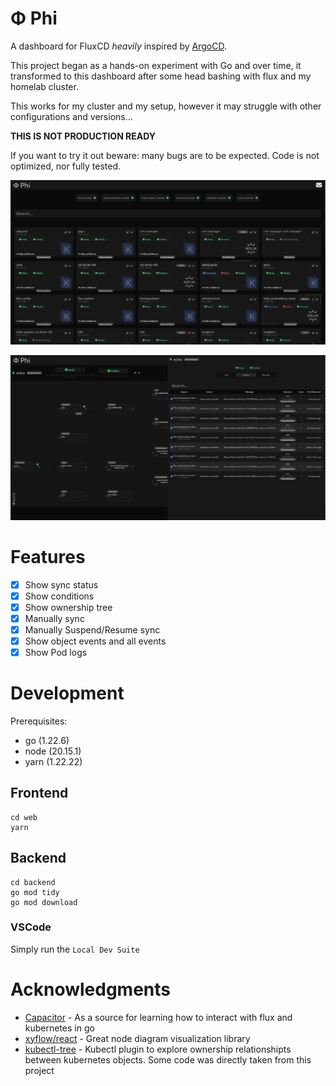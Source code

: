 # Φ Phi

A dashboard for FluxCD _heavily_ inspired by [ArgoCD](https://argoproj.github.io/cd/).


This project began as a hands-on experiment with Go and over time, it transformed to this dashboard after some head bashing with flux and my homelab cluster.

This works for my cluster and my setup, however it may struggle with other configurations and versions...


__THIS IS NOT PRODUCTION READY__

If you want to try it out beware: many bugs are to be expected.
Code is not optimized, nor fully tested.


![img](./docs/dashboard.png)

![img](./docs/tree.png)

# Features
- [x] Show sync status
- [x] Show conditions
- [x] Show ownership tree
- [x] Manually sync
- [x] Manually Suspend/Resume sync
- [x] Show object events and all events
- [x] Show Pod logs

# Development

Prerequisites:
* go (1.22.6)
* node (20.15.1)
* yarn (1.22.22)

## Frontend
```
cd web
yarn
```

## Backend
```
cd backend
go mod tidy
go mod download
```

### VSCode
Simply run the `Local Dev Suite`


# Acknowledgments

* [Capacitor](https://github.com/gimlet-io/capacitor) - As a source for learning how to interact with flux and kubernetes in go
* [xyflow/react](https://reactflow.dev/) - Great node diagram visualization library
* [kubectl-tree](https://github.com/ahmetb/kubectl-tree) - Kubectl plugin to explore ownership relationshipts between kubernetes objects. Some code was directly taken from this project
